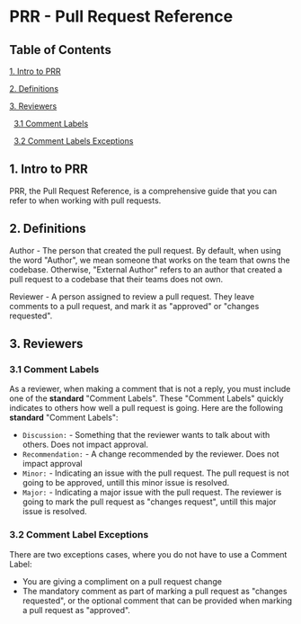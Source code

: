 # PRR - Pull Request Reference

## Table of Contents

[1. Intro to PRR](#1.-intro-to-prr)

[2. Definitions](#2.-definitions)

[3. Reviewers](#3.-reviewers)

&nbsp;&nbsp;[3.1 Comment Labels](#3.1-comment-labels)

&nbsp;&nbsp;[3.2 Comment Labels Exceptions](#3.2-comment-label-exceptions)

## 1. Intro to PRR

PRR, the Pull Request Reference, is a comprehensive guide that you can refer to when working with pull requests.

## 2. Definitions

Author - The person that created the pull request. By default, when using the word "Author", we mean someone that works on the team that owns the codebase. Otherwise, "External Author" refers to an author that created a pull request to a codebase that their teams does not own.

Reviewer - A person assigned to review a pull request. They leave comments to a pull request, and mark it as "approved" or "changes requested". 

## 3. Reviewers

### 3.1 Comment Labels

As a reviewer, when making a comment that is not a reply, you must include one of the **standard** "Comment Labels". These "Comment Labels" quickly indicates to others how well a pull request is going. Here are the following **standard** "Comment Labels":

* `Discussion:` - Something that the reviewer wants to talk about with others. Does not impact approval.
* `Recommendation:` - A change recommended by the reviewer. Does not impact approval
* `Minor:` - Indicating an issue with the pull request. The pull request is not going to be approved, untill this minor issue is resolved. 
* `Major:` - Indicating a major issue with the pull request. The reviewer is going to mark the pull request as "changes request", untill this major issue is resolved.

### 3.2 Comment Label Exceptions
There are two exceptions cases, where you do not have to use a Comment Label:

* You are giving a compliment on a pull request change
* The mandatory comment as part of marking a pull request as "changes requested", or the optional comment that can be provided when marking a pull request as "approved".

